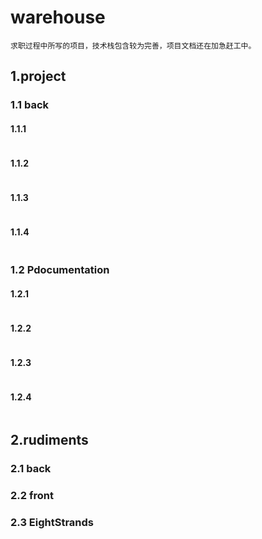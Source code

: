 # warehouse

```text
求职过程中所写的项目，技术栈包含较为完善，项目文档还在加急赶工中。
```

## 1.project

### 1.1 back

#### 1.1.1

```text
```

#### 1.1.2

```text
```

#### 1.1.3

```text
```

#### 1.1.4

```text
```

### 1.2 Pdocumentation

#### 1.2.1

```text
```

#### 1.2.2

```text
```

#### 1.2.3

```text
```

#### 1.2.4

```text
```

## 2.rudiments

### 2.1 back

### 2.2 front

### 2.3 EightStrands
